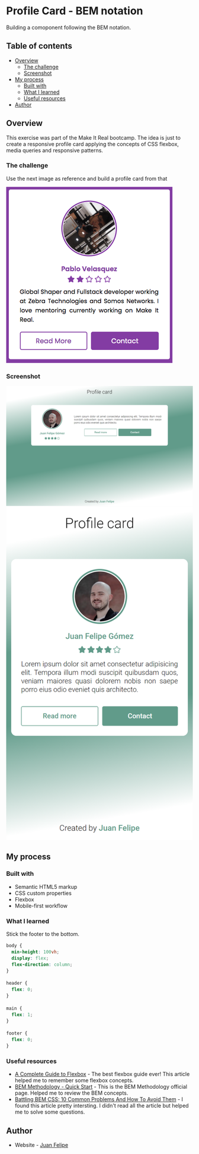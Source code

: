 # Profile Card - BEM notation

Building a comoponent following the BEM notation.

## Table of contents

- [Overview](#overview)
  - [The challenge](#the-challenge)
  - [Screenshot](#screenshot)
- [My process](#my-process)
  - [Built with](#built-with)
  - [What I learned](#what-i-learned)
  - [Useful resources](#useful-resources)
- [Author](#author)


## Overview

This exercise was part of the Make It Real bootcamp. The idea is just to create a responsive profile card applying the concepts of CSS flexbox, media queries and responsive patterns.

### The challenge

Use the next image as reference and build a profile card from that

![](./reference.png)

### Screenshot

![](./screenshot-ds.png)
![](./screenshot-mb.png)

## My process

### Built with

- Semantic HTML5 markup
- CSS custom properties
- Flexbox
- Mobile-first workflow

### What I learned

Stick the footer to the bottom. 

```css
body {
  min-height: 100vh;
  display: flex;
  flex-direction: column;
}

header {
  flex: 0;
}

main {
  flex: 1;
}

footer {
  flex: 0;
}
```

### Useful resources

- [A Complete Guide to Flexbox](https://css-tricks.com/snippets/css/a-guide-to-flexbox/) - The best flexbox guide ever! This article helped me to remember some flexbox concepts.
- [BEM Methodology - Quick Start](https://en.bem.info/methodology/quick-start/) - This is the BEM Methodology official page. Helped me to review the BEM concepts.
- [Battling BEM CSS: 10 Common Problems And How To Avoid Them](https://www.smashingmagazine.com/2016/06/battling-bem-extended-edition-common-problems-and-how-to-avoid-them/) - I found this article pretty intersting. I didn't read all the article but helped me to solve some questions.

## Author

- Website - [Juan Felipe](https://www.gomezjuanefe.com)